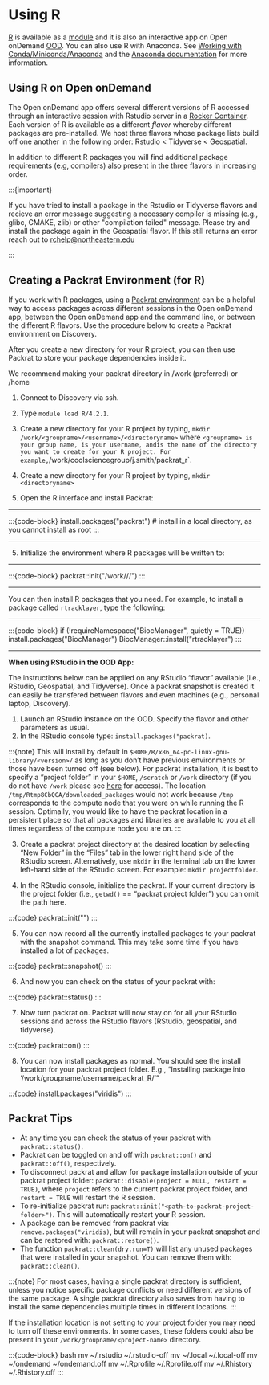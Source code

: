 # Using R

[R](https://www.r-project.org/) is available as a [module](../software/modules.md) and
it is also an interactive app on Open onDemand [OOD](../using-ood/introduction.md). You can also use R with Anaconda. See [Working with Conda/Miniconda/Anaconda](./conda.md) and the [Anaconda documentation](https://docs.anaconda.com/anaconda/packages/r-language-pkg-docs/) for more information.

## Using R on Open onDemand

The Open onDemand app offers several different versions of R accessed through an interactive session with Rstudio server in a [Rocker Container](https://rocker-project.org/images/versioned/rstudio). Each version of R is available as a different *flavor* whereby different packages are pre-installed. We host three flavors whose package lists build off one another in the following order: Rstudio < Tidyverse < Geospatial.

In addition to different R packages you will find additional package requirements (e.g, compilers) also present in the three flavors in increasing order. 


:::{important}

If you have tried to install a package in the Rstudio or Tidyverse flavors and recieve an error message suggesting a necessary compiler is missing (e.g., glibc, CMAKE, zlib) or other "compilation failed" message. Please try and install the package again in the Geospatial flavor. If this still returns an error reach out to rchelp@northeastern.edu 

:::


## Creating a Packrat Environment (for R)

If you work with R packages, using a [Packrat environment](https://rstudio.github.io/packrat/) can be a helpful way to access packages across different sessions in the Open onDemand app, between the Open onDemand app and the command line, or between the different R flavors. Use the procedure below to create a Packrat environment on Discovery.

After you create a new directory for your R project, you can then use Packrat to store your package dependencies inside it.

We recommend making your packrat directory in /work (preferred) or /home

1. Connect to Discovery via ssh.

1. Type `module load R/4.2.1`.

1. Create a new directory for your R project by typing, `mkdir /work/<groupname>/<username>/<directoryname>` where `<groupname> is your group name, `<username>` is your username, and `<directoryname>` is the name of the directory you want to create for your R project. For example, `/work/coolsciencegroup/j.smith/packrat_r`.

1. Create a new directory for your R project by typing, `mkdir <directoryname>`

1. Open the R interface and install Packrat:

______________________________________________________________________

:::{code-block}
   install.packages("packrat") # install in a local directory, as you cannot install as root
:::

______________________________________________________________________

5. Initialize the environment where R packages will be written to:

______________________________________________________________________

:::{code-block}
   packrat::init("/work/<groupname>/<yourusername>/<directoryname>")
:::

______________________________________________________________________

You can then install R packages that you need. For example, to install a package called `rtracklayer`, type the following:

______________________________________________________________________

:::{code-block}
if (!requireNamespace("BiocManager", quietly = TRUE))
install.packages("BiocManager")
BiocManager::install("rtracklayer")
:::

______________________________________________________________________

**When using RStudio in the OOD App:**

The instructions below can be applied on any RStudio “flavor” available (i.e., RStudio, Geospatial, and Tidyverse). Once a packrat snapshot is created it can easily be transfered between flavors and even machines (e.g., personal laptop, Discovery).

1. Launch an RStudio instance on the OOD. Specify the flavor and other parameters as usual.
1. In the RStudio console type: `install.packages("packrat)`.

:::{note}
This will install by default in `$HOME/R/x86_64-pc-linux-gnu-library/<version>/` as long as you don’t have previous environments or those have been turned off (see below). For packrat installation, it is best to specify a “project folder” in your `$HOME`, `/scratch` or `/work` directory (if you do not have `/work` please see [here](https://rc-docs.northeastern.edu/en/latest/storage/discovery_storage.html) for access). The location `/tmp/Rtmp8CbQCA/downloaded_packages` would not work because `/tmp` corresponds to the compute node that you were on while running the R session. Optimally, you would like to have the packrat location in a persistent place so that all packages and libraries are available to you at all times regardless of the compute node you are on.
:::

3. Create a packrat project directory at the desired location by selecting “New Folder” in the “Files” tab in the lower right hand side of the RStudio screen. Alternatively, use `mkdir` in the terminal tab on the lower left-hand side of the RStudio screen. For example: `mkdir projectfolder`.

1. In the RStudio console, initialize the packrat. If your current directory is the project folder (i.e., `getwd()` == “packrat project folder”) you can omit the path here.

:::{code}
packrat::init("<path-to-project-folder>")
:::

5. You can now record all the currently installed packages to your packrat with the snapshot command. This may take some time if you have installed a lot of packages.

:::{code}
packrat::snapshot()
:::

6. And now you can check on the status of your packrat with:

:::{code}
packrat::status()
:::

7. Now turn packrat on. Packrat will now stay on for all your RStudio sessions and across the RStudio flavors (RStudio, geospatial, and tidyverse).

:::{code}
packrat::on()
:::

8. You can now install packages as normal. You should see the install location for your packrat project folder. E.g., “Installing package into ‘/work/groupname/username/packrat_R/’”

:::{code}
install.packages("viridis")
:::

## Packrat Tips

- At any time you can check the status of your packrat with `packrat::status()`.
- Packrat can be toggled on and off with `packrat::on()` and `packrat::off()`, respectively.
- To disconnect packrat and allow for package installation outside of your packrat project folder: `packrat::disable(project = NULL, restart = TRUE)`, where `project` refers to the current packrat project folder, and `restart = TRUE` will restart the R session.
- To re-initialize packrat run: `packrat::init("<path-to-packrat-project-folder>")`. This will automatically restart your R session.
- A package can be removed from packrat via: `remove.packages("viridis)`, but will remain in your packrat snapshot and can be restored with: `packrat::restore()`.
- The function `packrat::clean(dry.run=T)` will list any unused packages that were installed in your snapshot. You can remove them with: `packrat::clean()`.

:::{note}
For most cases, having a single packrat directory is sufficient, unless you notice specific package conflicts or need different versions of the same package. A single packrat directory also saves from having to install the same dependencies multiple times in different locations.
:::

If the installation location is not setting to your project folder you may need to turn off these environments. In some cases, these folders could also be present in your `/work/groupname/<project-name>` directory.

:::{code-block} bash
mv ~/.rstudio ~/.rstudio-off
mv ~/.local ~/.local-off
mv ~/ondemand ~/ondemand.off
mv ~/.Rprofile ~/.Rprofile.off
mv ~/.Rhistory ~/.Rhistory.off
:::
